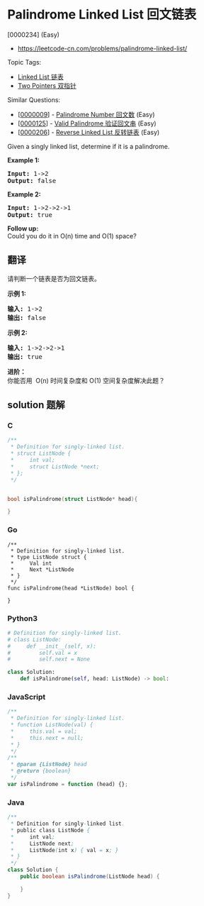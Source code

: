 # Palindrome Linked List 回文链表

[0000234] (Easy)

- https://leetcode-cn.com/problems/palindrome-linked-list/

Topic Tags:

- [Linked List 链表](https://leetcode-cn.com/tag/linked-list/)
- [Two Pointers 双指针](https://leetcode-cn.com/tag/two-pointers/)

Similar Questions:

- [[0000009](https://leetcode-cn.com/problems/palindrome-number/)] - [Palindrome Number 回文数](./0000009.palindrome-number.md) (Easy)
- [[0000125](https://leetcode-cn.com/problems/valid-palindrome/)] - [Valid Palindrome 验证回文串](./0000125.valid-palindrome.md) (Easy)
- [[0000206](https://leetcode-cn.com/problems/reverse-linked-list/)] - [Reverse Linked List 反转链表](./0000206.reverse-linked-list.md) (Easy)

Given a singly linked list, determine if it is a palindrome.

**Example 1:**

<pre><strong>Input:</strong> 1-&gt;2
<strong>Output:</strong> false</pre>

**Example 2:**

<pre><strong>Input:</strong> 1-&gt;2-&gt;2-&gt;1
<strong>Output:</strong> true</pre>

**Follow up:**  
Could you do it in O(n) time and O(1) space?

## 翻译

请判断一个链表是否为回文链表。

**示例 1:**

<pre><strong>输入:</strong> 1-&gt;2
<strong>输出:</strong> false</pre>

**示例 2:**

<pre><strong>输入:</strong> 1-&gt;2-&gt;2-&gt;1
<strong>输出:</strong> true
</pre>

**进阶：**  
你能否用  O(n) 时间复杂度和 O(1) 空间复杂度解决此题？

## solution 题解

### C

```c
/**
 * Definition for singly-linked list.
 * struct ListNode {
 *     int val;
 *     struct ListNode *next;
 * };
 */


bool isPalindrome(struct ListNode* head){

}


```

### Go

```golang
/**
 * Definition for singly-linked list.
 * type ListNode struct {
 *     Val int
 *     Next *ListNode
 * }
 */
func isPalindrome(head *ListNode) bool {

}
```

### Python3

```python
# Definition for singly-linked list.
# class ListNode:
#     def __init__(self, x):
#         self.val = x
#         self.next = None

class Solution:
    def isPalindrome(self, head: ListNode) -> bool:
```

### JavaScript

```javascript
/**
 * Definition for singly-linked list.
 * function ListNode(val) {
 *     this.val = val;
 *     this.next = null;
 * }
 */
/**
 * @param {ListNode} head
 * @return {boolean}
 */
var isPalindrome = function (head) {};
```

### Java

```java
/**
 * Definition for singly-linked list.
 * public class ListNode {
 *     int val;
 *     ListNode next;
 *     ListNode(int x) { val = x; }
 * }
 */
class Solution {
    public boolean isPalindrome(ListNode head) {

    }
}
```
